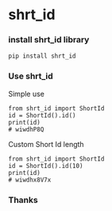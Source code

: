 # shrt_id

### install shrt_id library

`pip install shrt_id`

### Use shrt_id

Simple use

```
from shrt_id import ShortId
id = ShortId().id()
print(id)
# wiwdhP8Q
```

Custom Short Id length

```
from shrt_id import ShortId
id = ShortId().id(10)
print(id)
# wiwdhx8V7x
```

### Thanks
